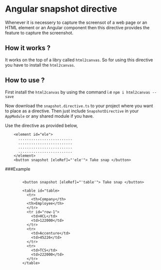 # Angular snapshot directive

Whenever it is necessery to capture the screensot of a web page or an HTML element or an Angular component then this directive provides the feature to capture the screenshot.

## How it works ?

It works on the top of a libry called `html2canvas`. So for using this directive you have to install the `html2canvas`.

## How to use ?

First install the `html2canvas` by using the command i.e `npm i html2canvas --save`

Now download the `snapshot.directive.ts` to your project where you want to place as a directive. Then just include `SnapshotDirective` in your `AppModule` or any shared module if you have.

Use the directive as provided below,

        <element id="ele">
          .........................
          .........................
          .........................
          .........................
        </element>
        <button snapshot [eleRef]="'ele'"> Take snap </button>
        
###Example

<code>
        &lt;button snapshot [eleRef]="'table'"&gt; Take snap &lt;/button&gt; <br />
        &lt;table id="table&gt;
          &lt;tr&gt;
            &lt;th>Company&lt;/th&gt;
          &lt;th&gt;Employee&lt;/th&gt;
          &lt;/tr&gt;
          &lt;tr id="row-1"&gt;
            &lt;td&gt;HCL&lt;/td&gt;
            &lt;td&gt;122000&lt;/td&gt;
          &lt;/tr&gt;
          &lt;tr&gt;
            &lt;td&gt;Accenture&lt;/td&gt;
            &lt;td&gt;45226&lt;/td&gt;
          &lt;/tr&gt;
          &lt;tr&gt;
            &lt;td&gt;TCS&lt;/td&gt;
            &lt;td&gt;222000&lt;/td&gt;
          &lt;/tr&gt;
        &lt;/table&gt;
 </code>
